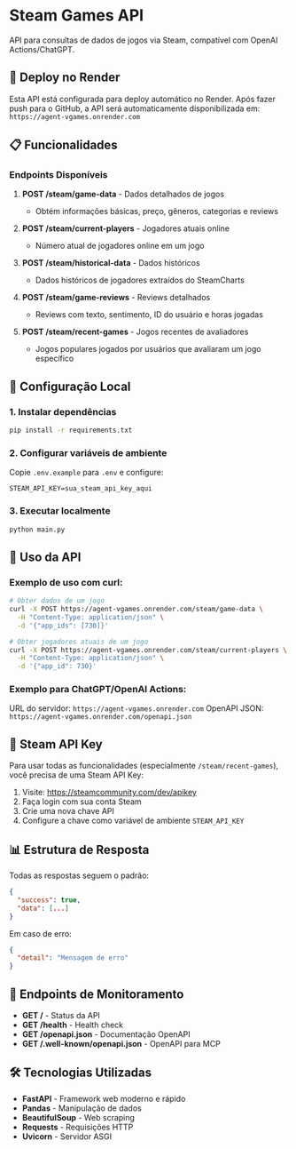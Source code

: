 # Steam Games API

API para consultas de dados de jogos via Steam, compatível com OpenAI Actions/ChatGPT.

## 🚀 Deploy no Render

Esta API está configurada para deploy automático no Render. Após fazer push para o GitHub, a API será automaticamente disponibilizada em: `https://agent-vgames.onrender.com`

## 📋 Funcionalidades

### Endpoints Disponíveis

1. **POST /steam/game-data** - Dados detalhados de jogos
   - Obtém informações básicas, preço, gêneros, categorias e reviews
   
2. **POST /steam/current-players** - Jogadores atuais online
   - Número atual de jogadores online em um jogo
   
3. **POST /steam/historical-data** - Dados históricos
   - Dados históricos de jogadores extraídos do SteamCharts
   
4. **POST /steam/game-reviews** - Reviews detalhados
   - Reviews com texto, sentimento, ID do usuário e horas jogadas
   
5. **POST /steam/recent-games** - Jogos recentes de avaliadores
   - Jogos populares jogados por usuários que avaliaram um jogo específico

## 🔧 Configuração Local

### 1. Instalar dependências
```bash
pip install -r requirements.txt
```

### 2. Configurar variáveis de ambiente
Copie `.env.example` para `.env` e configure:
```
STEAM_API_KEY=sua_steam_api_key_aqui
```

### 3. Executar localmente
```bash
python main.py
```

## 📖 Uso da API

### Exemplo de uso com curl:

```bash
# Obter dados de um jogo
curl -X POST https://agent-vgames.onrender.com/steam/game-data \
  -H "Content-Type: application/json" \
  -d '{"app_ids": [730]}'

# Obter jogadores atuais de um jogo
curl -X POST https://agent-vgames.onrender.com/steam/current-players \
  -H "Content-Type: application/json" \
  -d '{"app_id": 730}'
```

### Exemplo para ChatGPT/OpenAI Actions:

URL do servidor: `https://agent-vgames.onrender.com`
OpenAPI JSON: `https://agent-vgames.onrender.com/openapi.json`

## 🔑 Steam API Key

Para usar todas as funcionalidades (especialmente `/steam/recent-games`), você precisa de uma Steam API Key:

1. Visite: https://steamcommunity.com/dev/apikey
2. Faça login com sua conta Steam
3. Crie uma nova chave API
4. Configure a chave como variável de ambiente `STEAM_API_KEY`

## 📊 Estrutura de Resposta

Todas as respostas seguem o padrão:
```json
{
  "success": true,
  "data": [...]
}
```

Em caso de erro:
```json
{
  "detail": "Mensagem de erro"
}
```

## 🔄 Endpoints de Monitoramento

- **GET /** - Status da API
- **GET /health** - Health check
- **GET /openapi.json** - Documentação OpenAPI
- **GET /.well-known/openapi.json** - OpenAPI para MCP

## 🛠️ Tecnologias Utilizadas

- **FastAPI** - Framework web moderno e rápido
- **Pandas** - Manipulação de dados
- **BeautifulSoup** - Web scraping
- **Requests** - Requisições HTTP
- **Uvicorn** - Servidor ASGI
